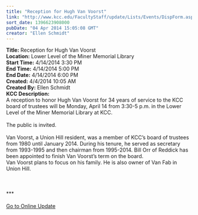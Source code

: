 ```yaml
---
title: "Reception for Hugh Van Voorst"
link: "http://www.kcc.edu/FacultyStaff/update/Lists/Events/DispForm.aspx?ID=512"
sort_date: 1396623908000
pubDate: "04 Apr 2014 15:05:08 GMT"
creator: "Ellen Schmidt"
---
```


<div><b>Title:</b> Reception for Hugh Van Voorst</div>
<div><b>Location:</b> Lower Level of the Miner Memorial Library </div>
<div><b>Start Time:</b> 4/14/2014 3:30 PM</div>
<div><b>End Time:</b> 4/14/2014 5:00 PM</div>
<div><b>End Date:</b> 4/14/2014 6:00 PM</div>
<div><b>Created:</b> 4/4/2014 10:05 AM</div>
<div><b>Created By:</b> Ellen Schmidt</div>
<div><b>KCC Description:</b> <div class="ExternalClass345F8A1B801E497A83F998CF3FCAF154">
<div>A reception to honor Hugh Van Voorst for 34 years of service to the KCC board of trustees will be Monday, April 14 from 3:30-5 p.m. in the Lower Level of the Miner Memorial Library at KCC.</div>
<div><br />The public is invited. </div>
<div><br />Van Voorst, a Union Hill resident, was a member of KCC’s board of trustees from 1980 until January 2014. During his tenure, he served as secretary from 1993-1995 and then chairman from 1995-2014. Bill Orr of Reddick has been appointed to finish Van Voorst’s term on the board.<br /></div>
<div>Van Voorst plans to focus on his family. He is also owner of Van Fab in Union Hill.<br /></div>
<div> </div>
<div> </div>
<div> </div>
<div>
<div></div>
<div>
<div></div>
<div>
<div></div>
<div>***</div>
<div> </div>
<div></div>
<div></div>
<div><a href="/FacultyStaff/update/Pages/dailyupdate.aspx">Go to Online Update</a></div>
<div></div></div><br /></div></div></div></div>
